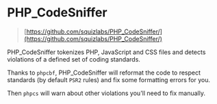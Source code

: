 # PHP_CodeSniffer

> [https://github.com/squizlabs/PHP_CodeSniffer/](https://github.com/squizlabs/PHP_CodeSniffer/)

PHP_CodeSniffer tokenizes PHP, JavaScript and CSS files and detects violations of a defined set of coding standards.

Thanks to `phpcbf`, PHP_CodeSniffer will reformat the code to respect standards (by default `PSR2` rules) and fix some formatting errors for you.

Then `phpcs` will warn about other violations you'll need to fix manually.
